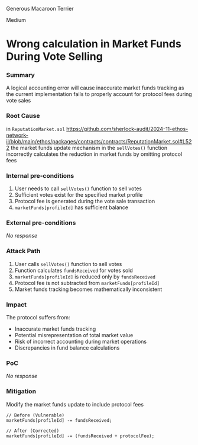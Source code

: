 Generous Macaroon Terrier

Medium

# Wrong calculation in Market Funds During Vote Selling

### Summary

A logical accounting error will cause inaccurate market funds tracking as the current implementation fails to properly account for protocol fees during vote sales

### Root Cause

in `ReputationMarket.sol` https://github.com/sherlock-audit/2024-11-ethos-network-ii/blob/main/ethos/packages/contracts/contracts/ReputationMarket.sol#L522 the market funds update mechanism in the `sellVotes()`  function incorrectly calculates the reduction in market funds by omitting protocol fees

### Internal pre-conditions

1. User needs to call `sellVotes()` function to sell votes
2. Sufficient votes exist for the specified market profile
3. Protocol fee is generated during the vote sale transaction
4. `marketFunds[profileId]` has sufficient balance



### External pre-conditions

_No response_

### Attack Path

1. User calls `sellVotes()` function to sell votes
2. Function calculates `fundsReceived` for votes sold
3. `marketFunds[profileId]` is reduced only by `fundsReceived`
4. Protocol fee is not subtracted from `marketFunds[profileId]`
5. Market funds tracking becomes mathematically inconsistent

### Impact

The protocol suffers from:

- Inaccurate market funds tracking
- Potential misrepresentation of total market value
- Risk of incorrect accounting during market operations
- Discrepancies in fund balance calculations

### PoC

_No response_

### Mitigation

Modify the market funds update to include protocol fees 

```solidity 
// Before (Vulnerable)
marketFunds[profileId] -= fundsReceived;

// After (Corrected)
marketFunds[profileId] -= (fundsReceived + protocolFee);
```
